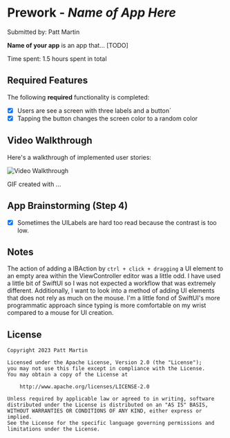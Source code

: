 # Prework - *Name of App Here*

Submitted by: Patt Martin

**Name of your app** is an app that... [TODO] 

Time spent: 1.5 hours spent in total

## Required Features

The following **required** functionality is completed:

- [x] Users are see a screen with three labels and a button´
- [x] Tapping the button changes the screen color to a random color
 
## Video Walkthrough

Here's a walkthrough of implemented user stories:

<img src='http://i.imgur.com/link/to/your/gif/file.gif' title='Video Walkthrough' width='' alt='Video Walkthrough' />

<!-- Replace this with whatever GIF tool you used! -->
GIF created with ...  
<!-- Recommended tools:
[Kap](https://getkap.co/) for macOS
[ScreenToGif](https://www.screentogif.com/) for Windows
[peek](https://github.com/phw/peek) for Linux. -->

## App Brainstorming (Step 4)
- [x] Sometimes the UILabels are hard too read because the contrast is too low. 

## Notes

The action of adding a IBAction by `ctrl + click + dragging` a UI element to an empty area within the ViewController editor was a little odd.
I have used a little bit of SwiftUI so I was not expected a workflow that was extremely different.
Additionally, I want to look into a method of adding UI elements that does not rely as much on the mouse. I'm a little fond of SwiftUI's more programmatic approach since typing is more comfortable on my wrist compared to a mouse for UI creation.

## License

    Copyright 2023 Patt Martin

    Licensed under the Apache License, Version 2.0 (the "License");
    you may not use this file except in compliance with the License.
    You may obtain a copy of the License at

        http://www.apache.org/licenses/LICENSE-2.0

    Unless required by applicable law or agreed to in writing, software
    distributed under the License is distributed on an "AS IS" BASIS,
    WITHOUT WARRANTIES OR CONDITIONS OF ANY KIND, either express or implied.
    See the License for the specific language governing permissions and
    limitations under the License.